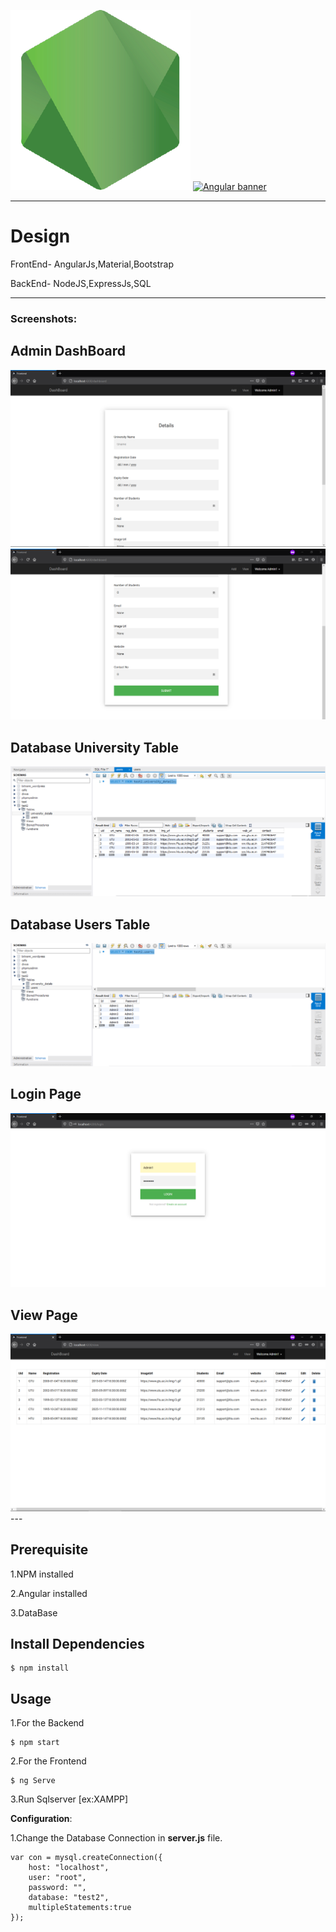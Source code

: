 [![Nodejs banner](https://raw.githubusercontent.com/github/explore/80688e429a7d4ef2fca1e82350fe8e3517d3494d/topics/nodejs/nodejs.png)](https://nodejs.org)
[![Angular banner](https://raw.githubusercontent.com/dart-lang/angular/master/doc/angulardart-logo.png)](https://angularjs.org/) 


<hr>

# Design

FrontEnd- AngularJs,Material,Bootstrap

BackEnd-  NodeJS,ExpressJs,SQL

---
### Screenshots:

## Admin DashBoard
<img src="/views\dashboard(1).PNG">
<img src="/views\dashboard(2).PNG">

## Database University Table
<img src="/views\dbUniversity.PNG">

## Database Users Table
<img src="/views\dbUsers.PNG">

## Login Page
<img src="/views\login.PNG">

## View Page
<img src="/views\view.PNG">
---

## Prerequisite

1.NPM installed

2.Angular installed

3.DataBase

## Install Dependencies

```
$ npm install 
```

## Usage

1.For the Backend
```
$ npm start 
```
2.For the Frontend
```
$ ng Serve 
```
3.Run Sqlserver [ex:XAMPP]

**Configuration**:

1.Change the Database Connection in **server.js** file.

```
var con = mysql.createConnection({
    host: "localhost",
    user: "root",
    password: "",
    database: "test2",
    multipleStatements:true
});
```
